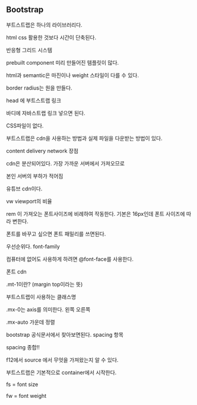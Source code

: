 ## Bootstrap

부트스트랩은 하나의 라이브러리다. 

html css 활용한 것보다 시간이 단축된다.

반응형 그리드 시스템

prebuilt component 미리 만들어진 템플릿이 많다.

html과 semantic은 마진이나 weight 스타일이 다를 수 있다. 

border radius는 원을 만들다.

head 에 부트스트랩 링크

바디에 자바스트랩 링크 넣으면 된다.

CSS파일이 없다. 

부트스트랩은 cdn을 사용하는 방법과 실제 파일을 다운받는 방법이 있다. 

content delivery network 장점

cdn은 분산되어있다. 가장 가까운 서버에서 가져오므로 

본인 서버의 부하가 적어짐

유튜브 cdn이다. 

vw viewport의 비율

rem  <html>이 가져오는 폰트사이즈에 비례하여 작동한다. 기본은 16px인데 폰트 사이즈에 따라 변한다. 

폰트를 바꾸고 싶으면 폰트 패밀리를 쓰면된다.

우선순위다.  font-family 

컴퓨터에 없어도 사용하게 하려면 @font-face를 사용한다. 

폰트 cdn

.mt-1이란? (margin top이라는 뜻)

부트스트랩이 사용하는 클래스명

.mx-0는 axis를 의미한다. 왼쪽 오른쪽

.mx-auto 가운데 정렬

bootstrap 공식문서에서 찾아보면된다. spacing 항목

spacing 종합!!

f12에서 source 에서 무엇을 가져왔는지 알 수 있다.

부트스트랩은 기본적으로 container에서 시작한다. 

fs = font size

fw = font weight

